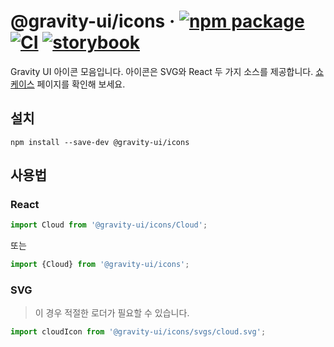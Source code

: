 # @gravity-ui/icons &middot; [![npm package](https://img.shields.io/npm/v/@gravity-ui/icons)](https://www.npmjs.com/package/@gravity-ui/icons) [![CI](https://img.shields.io/github/actions/workflow/status/gravity-ui/icons/.github/workflows/ci.yml?branch=main&label=CI&logo=github)](https://github.com/gravity-ui/icons/actions/workflows/ci.yml?query=branch:main) [![storybook](https://img.shields.io/badge/Storybook-deployed-ff4685)](https://preview.gravity-ui.com/icons/)

Gravity UI 아이콘 모음입니다. 아이콘은 SVG와 React 두 가지 소스를 제공합니다. [쇼케이스](https://preview.gravity-ui.com/icons/) 페이지를 확인해 보세요.

## 설치

```shell
npm install --save-dev @gravity-ui/icons
```

## 사용법

### React

```js
import Cloud from '@gravity-ui/icons/Cloud';
```

또는

```js
import {Cloud} from '@gravity-ui/icons';
```

### SVG

> 이 경우 적절한 로더가 필요할 수 있습니다.

```js
import cloudIcon from '@gravity-ui/icons/svgs/cloud.svg';
```